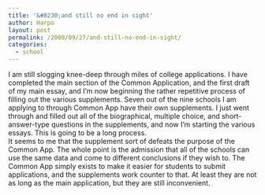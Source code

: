 ```yaml
---
title: '&#8230;and still no end in sight'
author: Harpo
layout: post
permalink: /2008/09/27/and-still-no-end-in-sight/
categories:
  - school
---
```

I am still slogging knee-deep through miles of college applications. I have completed the main section of the Common Application, and the first draft of my main essay, and I&#8217;m now beginning the rather repetitive process of filling out the various supplements. Seven out of the nine schools I am applying to through Common App have their own supplements. I just went through and filled out all of the biographical, multiple choice, and short-answer-type questions in the supplements, and now I&#8217;m starting the various essays. This is going to be a long process.  
It seems to me that the supplement sort of defeats the purpose of the Common App. The whole point is the admission that all of the schools can use the same data and come to different conclusions if they wish to. The Common App simply exists to make it easier for students to submit applications, and the supplements work counter to that. At least they are not as long as the main application, but they are still inconvenient.